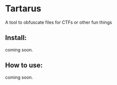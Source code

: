# Tartarus
A tool to obfuscate files for CTFs or other fun things

## Install:
coming soon.

## How to use:
coming soon.
